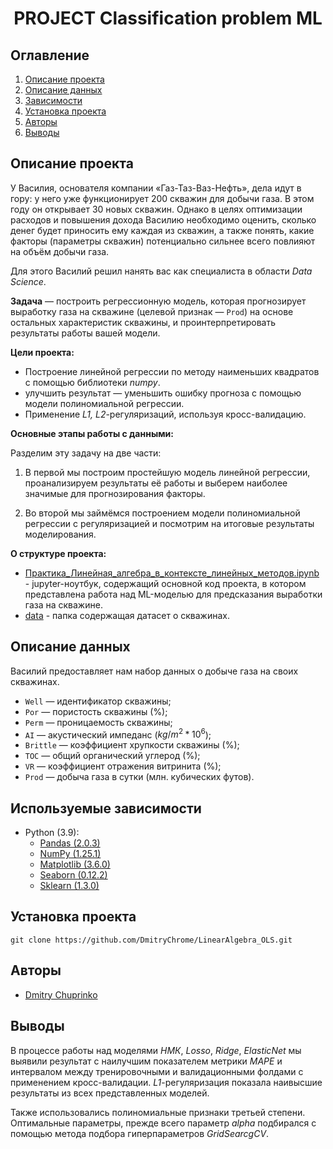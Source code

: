 # <center> **PROJECT Classification problem ML** </center>
## Оглавление
1. [Описание проекта](#Описание-проекта)
2. [Описание данных](#Описание-данных)
3. [Зависимости](#Используемые-зависимости)
4. [Установка проекта](#Установка-проекта)
5. [Авторы](#Авторы)
6. [Выводы](#Выводы)

## Описание проекта
У Василия, основателя компании «Газ-Таз-Ваз-Нефть», дела идут в гору: у него уже функционирует 200 скважин для добычи газа. В этом году он открывает 30 новых скважин. Однако в целях оптимизации расходов и повышения дохода Василию необходимо оценить, сколько денег будет приносить ему каждая из скважин, а также понять, какие факторы (параметры скважин) потенциально сильнее всего повлияют на объём добычи газа.

Для этого Василий решил нанять вас как специалиста в области *Data Science*.

**Задача** — построить регрессионную модель, которая прогнозирует выработку газа на скважине (целевой признак — `Prod`) на основе остальных характеристик скважины, и проинтерпретировать результаты работы вашей модели.

**Цели проекта:**
* Построение линейной регрессии по методу наименьших квадратов с помощью библиотеки *numpy*.
* улучшить результат — уменьшить ошибку прогноза с помощью модели полиномиальной регрессии.
* Применение *L1, L2*-регуляризаций, используя кросс-валидацию.

**Основные этапы работы с данными:**

Разделим эту задачу на две части:

1. В первой мы построим простейшую модель линейной регрессии, проанализируем результаты её работы и выберем наиболее значимые для прогнозирования факторы.

2. Во второй мы займёмся построением модели полиномиальной регрессии с регуляризацией и посмотрим на итоговые результаты моделирования.

**О структуре проекта:**
* [Практика_Линейная_алгебра_в_контексте_линейных_методов.ipynb](./Практика_Линейная_алгебра_в_контексте_линейных_методов.ipynb) - jupyter-ноутбук, содержащий основной код проекта, в котором представлена работа над ML-моделью для предсказания выработки газа на скважине.
* [data](./data/) - папка содержащая датасет о скважинах.

## Описание данных

Василий предоставляет нам набор данных о добыче газа на своих скважинах.

 * `Well` — идентификатор скважины;
 * `Por` — пористость скважины (%);
 * `Perm` — проницаемость скважины;
 * `AI` — акустический импеданс ($kg/m^2 * 10^6$);
 * `Brittle` — коэффициент хрупкости скважины (%);
 * `TOC` — общий органический углерод (%);
 * `VR` — коэффициент отражения витринита (%);
 * `Prod` — добыча газа в сутки (млн. кубических футов).

## Используемые зависимости
* Python (3.9):
    * [Pandas (2.0.3)](https://pandas.pydata.org)
    * [NumPy (1.25.1)](https://numpy.org/)
    * [Matplotlib (3.6.0)](https://matplotlib.org/)
    * [Seaborn (0.12.2)](http://seaborn.pydata.org/index.html)
    * [Sklearn (1.3.0)](https://scikit-learn.org/stable/)

## Установка проекта

```
git clone https://github.com/DmitryChrome/LinearAlgebra_OLS.git
```

## Авторы

* [Dmitry Chuprinko](https://t.me/Dmitry_Chuprinko)

## Выводы

В процессе работы над моделями *НМК*, *Losso*, *Ridge*, *ElasticNet* мы выявили результат с наилучшим показателем метрики *MAPE* и интервалом между тренировочными и валидационными фолдами с применением кросс-валидации. *L1*-регуляризация показала наивысшие результаты из всех представленных моделей.

Также использовались полиномиальные признаки третьей степени. Оптимальные параметры, прежде всего параметр *alpha* подбирался с помощью метода подбора гиперпараметров *GridSearcgCV*.